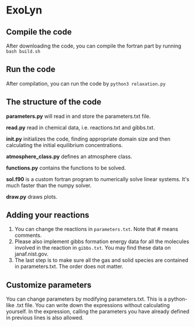 # ExoLyn
## Compile the code
After downloading the code, you can compile the fortran part by running `bash build.sh`

## Run the code
After compilation, you can run the code by `python3 relaxation.py`

## The structure of the code
**parameters.py** will read in and store the parameters.txt file.

**read.py** read in chemical data, i.e. reactions.txt and gibbs.txt.

**init.py** initializes the code, finding appropriate domain size and then calculating the initial equilibrium concentrations.

**atmosphere_class.py** defines an atmosphere class.

**functions.py** contains the functions to be solved.

**sol.f90** is a custom fortran program to numerically solve linear systems. It's much faster than the numpy solver.

**draw.py** draws plots.

## Adding your reactions
1. You can change the reactions in `parameters.txt`. Note that # means comments. 
2. Please also implement gibbs formation energy data for all the molecules involved in the reaction in `gibbs.txt`. You may find these data on janaf.nist.gov. 
3. The last step is to make sure all the gas and solid species are contained in parameters.txt. The order does not matter.

## Customize parameters
You can change parameters by modifying parameters.txt. This is a python-like .txt file. You can write down the expressions without calculating yourself. In the expression, calling the parameters you have already defined in previous lines is also allowed.
